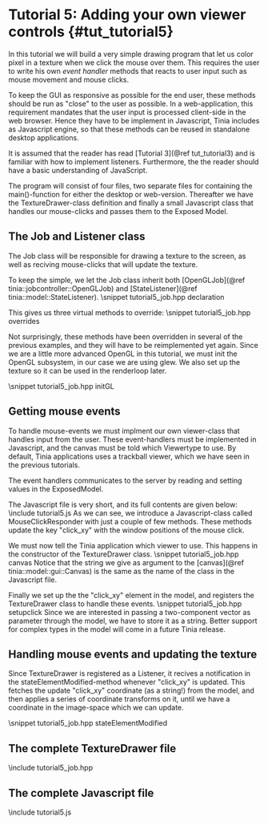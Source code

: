Tutorial 5: Adding your own viewer controls {#tut_tutorial5}
============================================================

In this tutorial we will build a very simple drawing program that
let us color pixel in a texture when we click the mouse over them.
This requires the user to write his own _event handler_ methods that 
reacts to user input such as mouse movement and mouse clicks.

To keep the GUI as responsive as possible for the end user, these methods 
should be run as "close" to the user as possible. In a web-application, this
requirement mandates that the user input is processed client-side in the web
browser. Hence they have to be implement in Javascript, Tinia includes
as Javascript engine, so that these methods can be reused in standalone desktop
applications.

It is assumed that the reader has read [Tutorial 3](@ref tut_tutorial3) and
is familiar with how to implement listeners. Furthermore, the the reader
should have a basic understanding of JavaScript.

The program will consist of four files, two separate files for containing
the main()-function for either the desktop or web-version. Thereafter we 
have the TextureDrawer-class definition and finally a small Javascript class that
handles our mouse-clicks and passes them to the Exposed Model.


The Job and Listener class
--------------------------
The Job class will be responsible for drawing a texture to the screen,
as well as reciving mouse-clicks that will update the texture.

To keep the  simple, we let the Job class inherit both 
[OpenGLJob](@ref tinia::jobcontroller::OpenGLJob) and 
[StateListener](@ref tinia::model::StateListener). 
\snippet tutorial5_job.hpp declaration

This gives us three virtual methods to override:
\snippet tutorial5_job.hpp overrides

Not surprisingly, these methods have been overridden in several of the
previous examples, and they will have to be reimplemented yet again.
Since we are a little more advanced OpenGL in this tutorial, we must init
the OpenGL subsystem, in our case we are using glew. We also set up the
texture so it can be used in the renderloop later.

\snippet tutorial5_job.hpp initGL

Getting mouse events
--------------------
To handle mouse-events we must implment our own viewer-class that
handles input from the user. These event-handlers must be implemented in 
Javascript, and the canvas must be told which Viewertype to use. 
By default, Tinia applications uses a trackball viewer, which we have seen in the previous 
tutorials.

The event handlers communicates to the server by reading and setting 
values in the ExposedModel.

The Javascript file is very short, and its full contents are given below:
\include tutorial5.js
As we can see, we introduce a Javascript-class called MouseClickResponder with just
a couple of few methods. These methods update the key "click_xy" with
the window positions of the mouse click.

We must now tell the Tinia application which viewer to use. This happens
in the constructor of the TextureDrawer class.
\snippet tutorial5_job.hpp canvas
Notice that the string we give as argument to the [canvas](@ref tinia::model::gui::Canvas)
is the same as the name of the class in the Javascript file.

Finally we set up the the "click_xy" element in the model, and registers
the TextureDrawer class to handle these events.
\snippet tutorial5_job.hpp setupclick
Since we are interested in passing a two-component vector as parameter 
through the model, we have to store it as a string. Better support for
complex types in the model will come in a future Tinia release.

Handling mouse events and updating the texture
----------------------------------------------
Since TextureDrawer is registered as a Listener, it recives a notification
in the stateElementModified-method whenever "click_xy" is updated. This fetches
the update "click_xy" coordinate (as a string!) from the model, and then 
applies a series of coordinate transforms on it, until we have a coordinate
in the image-space which we can update.

\snippet tutorial5_job.hpp stateElementModified 


The complete TextureDrawer file
-------------------------------
\include tutorial5_job.hpp

The complete Javascript file
----------------------------
\include tutorial5.js








